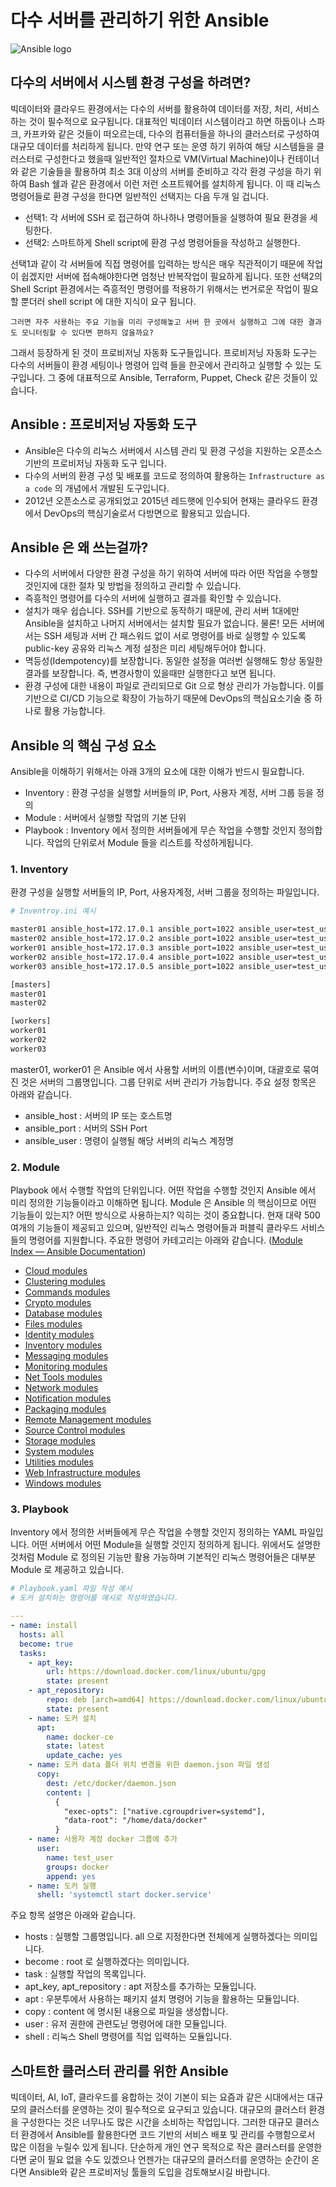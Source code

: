 # 다수 서버를 관리하기 위한 Ansible
![Ansible logo](../images/ansible_logo.png)

## 다수의 서버에서 시스템 환경 구성을 하려면?
빅데이터와 클라우드 환경에서는 다수의 서버를 활용하여 데이터를 저장, 처리, 서비스 하는 것이 필수적으로 요구됩니다. 대표적인 빅데이터 시스템이라고 하면 하둡이나 스파크, 카프카와 같은 것들이 떠오르는데, 다수의 컴퓨터들을 하나의 클러스터로 구성하여 대규모 데이터를 처리하게 됩니다. 만약 연구 또는 운영 하기 위하여 해당 시스템들을 클러스터로 구성한다고 했을때 일반적인 절차으로 VM(Virtual Machine)이나 컨테이너와 같은 기술들을 활용하여 최소 3대 이상의 서버를 준비하고 각각 환경 구성을 하기 위하여 Bash 쉘과 같은 환경에서 이런 저런 소프트웨어를 설치하게 됩니다. 이 때 리눅스 명령어들로 환경 구성을 한다면 일반적인 선택지는 다음 두개 일 겁니다.

* 선택1: 각 서버에 SSH 로 접근하여 하나하나 명령어들을 실행하여 필요 환경을 세팅한다.
* 선택2: 스마트하게 Shell script에 환경 구성 명령어들을 작성하고 실행한다.

선택1과 같이 각 서버들에 직접 명령어를 입력하는 방식은 매우 직관적이기 때문에 작업이 쉽겠지만 서버에 접속해야한다면 엄청난 반복작업이 필요하게 됩니다. 또한 선택2의 Shell Script 환경에서는 즉흥적인 명령어를 적용하기 위해서는 번거로운 작업이 필요할 뿐더러 shell script 에 대한 지식이 요구 됩니다.

`그러면 자주 사용하는 주요 기능을 미리 구성해놓고 서버 한 곳에서 실행하고 그에 대한 결과도 모니터링할 수 있다면 편하지 않을까요?`

그래서 등장하게 된 것이 프로비저닝 자동화 도구들입니다. 프로비저닝 자동화 도구는 다수의 서버들이 환경 세팅이나 명령어 입력 들을 한곳에서 관리하고 실행할 수 있는 도구입니다. 그 중에 대표적으로 Ansible, Terraform, Puppet, Check 같은 것들이 있습니다.

## Ansible : 프로비저닝 자동화 도구 
* Ansible은 다수의 리눅스 서버에서 시스템 관리 및 환경 구성을 지원하는 오픈소스 기반의 프로비저닝 자동화 도구 입니다.
* 다수의 서버의 환경 구성 및 배포를 코드로 정의하여 활용하는 `Infrastructure as a code`  의 개념에서 개발된 도구입니다.
* 2012년 오픈소스로 공개되었고 2015년 레드햇에 인수되어 현재는 클라우드 환경에서 DevOps의 핵심기술로서 다방면으로 활용되고 있습니다.

## Ansible 은 왜 쓰는걸까?
* 다수의 서버에서 다양한 환경 구성을 하기 위하여 서버에 따라 어떤 작업을 수행할 것인지에 대한 절차 및 방법을 정의하고 관리할 수 있습니다.
* 즉흥적인 명령어를 다수의 서버에 실행하고 결과를 확인할 수 있습니다.
* 설치가 매우 쉽습니다. SSH를 기반으로 동작하기 때문에, 관리 서버 1대에만 Ansible을 설치하고 나머지 서버에서는 설치할 필요가 없습니다. 물론! 모든 서버에서는 SSH 세팅과 서버 간 패스워드 없이 서로 명령어를 바로 실행할 수 있도록 public-key 공유와 리눅스 계정 설정은 미리 세팅해두어야 합니다.
* 멱등성(Idempotency)를 보장합니다. 동일한 설정을 여러번 실행해도 항상 동일한 결과를 보장합니다. 즉, 변경사항이 있을때만 실행한다고 보면 됩니다.
* 환경 구성에 대한 내용이 파일로 관리되므로 Git 으로 형상 관리가 가능합니다. 이를 기반으로 CI/CD 기능으로 확장이 가능하기 때문에 DevOps의 핵심요소기술 중 하나로 활용 가능합니다.

## Ansible 의 핵심 구성 요소
Ansible을 이해하기 위해서는 아래 3개의 요소에 대한 이해가 반드시 필요합니다.
* Inventory : 환경 구성을 실행할 서버들의 IP, Port, 사용자 계정, 서버 그룹 등을 정의
* Module : 서버에서 실행할 작업의 기본 단위
* Playbook : Inventory 에서 정의한 서버들에게 무슨 작업을 수행할 것인지 정의합니다. 작업의 단위로서 Module 들을 리스트를 작성하게됩니다.

### 1. Inventory
환경 구성을 실행할 서버들의 IP, Port, 사용자계정, 서버 그룹을 정의하는 파일입니다.
```bash
# Inventroy.ini 예시

master01 ansible_host=172.17.0.1 ansible_port=1022 ansible_user=test_user
master02 ansible_host=172.17.0.2 ansible_port=1022 ansible_user=test_user
worker01 ansible_host=172.17.0.3 ansible_port=1022 ansible_user=test_user
worker02 ansible_host=172.17.0.4 ansible_port=1022 ansible_user=test_user
worker03 ansible_host=172.17.0.5 ansible_port=1022 ansible_user=test_user

[masters]
master01
master02

[workers]
worker01
worker02
worker03
```

master01, worker01 은 Ansible 에서 사용할 서버의 이름(변수)이며, 대괄호로 묶여진 것은 서버의 그룹명입니다. 그룹 단위로 서버 관리가 가능합니다. 주요 설정 항목은 아래와 같습니다.
* ansible_host : 서버의 IP 또는 호스트명
* ansible_port : 서버의 SSH Port
* ansible_user : 명령이 실행될 해당 서버의 리눅스 계정명

### 2. Module
Playbook 에서 수행할 작업의 단위입니다. 어떤 작업을 수행할 것인지 Ansible 에서 미리 정의한 기능들이라고 이해하면 됩니다. 
Module 은 Ansible 의 핵심이므로 어떤 기능들이 있는지? 어떤 방식으로 사용하는지? 익히는 것이 중요합니다. 현재 대략 500여개의 기능들이 제공되고 있으며, 일반적인 리눅스 명령어들과 퍼블릭 클라우드 서비스들의 명령어를 지원합니다.
주요한 명령어 카테고리는 아래와 같습니다. ([Module Index — Ansible Documentation](https://docs.ansible.com/ansible/2.9/modules/modules_by_category.html))
* [Cloud modules](https://docs.ansible.com/ansible/2.9/modules/list_of_cloud_modules.html)
* [Clustering modules](https://docs.ansible.com/ansible/2.9/modules/list_of_clustering_modules.html)
* [Commands modules](https://docs.ansible.com/ansible/2.9/modules/list_of_commands_modules.html)
* [Crypto modules](https://docs.ansible.com/ansible/2.9/modules/list_of_crypto_modules.html)
* [Database modules](https://docs.ansible.com/ansible/2.9/modules/list_of_database_modules.html)
* [Files modules](https://docs.ansible.com/ansible/2.9/modules/list_of_files_modules.html)
* [Identity modules](https://docs.ansible.com/ansible/2.9/modules/list_of_identity_modules.html)
* [Inventory modules](https://docs.ansible.com/ansible/2.9/modules/list_of_inventory_modules.html)
* [Messaging modules](https://docs.ansible.com/ansible/2.9/modules/list_of_messaging_modules.html)
* [Monitoring modules](https://docs.ansible.com/ansible/2.9/modules/list_of_monitoring_modules.html)
* [Net Tools modules](https://docs.ansible.com/ansible/2.9/modules/list_of_net_tools_modules.html)
* [Network modules](https://docs.ansible.com/ansible/2.9/modules/list_of_network_modules.html)
* [Notification modules](https://docs.ansible.com/ansible/2.9/modules/list_of_notification_modules.html)
* [Packaging modules](https://docs.ansible.com/ansible/2.9/modules/list_of_packaging_modules.html)
* [Remote Management modules](https://docs.ansible.com/ansible/2.9/modules/list_of_remote_management_modules.html)
* [Source Control modules](https://docs.ansible.com/ansible/2.9/modules/list_of_source_control_modules.html)
* [Storage modules](https://docs.ansible.com/ansible/2.9/modules/list_of_storage_modules.html)
* [System modules](https://docs.ansible.com/ansible/2.9/modules/list_of_system_modules.html)
* [Utilities modules](https://docs.ansible.com/ansible/2.9/modules/list_of_utilities_modules.html)
* [Web Infrastructure modules](https://docs.ansible.com/ansible/2.9/modules/list_of_web_infrastructure_modules.html)
* [Windows modules](https://docs.ansible.com/ansible/2.9/modules/list_of_windows_modules.html)

### 3. Playbook
Inventory 에서 정의한 서버들에게 무슨 작업을 수행할 것인지 정의하는 YAML 파일입니다. 어떤 서버에서 어떤 Module을 실행할 것인지 정의하게 됩니다.  위에서도 설명한 것처럼 Module 로 정의된 기능만 활용 가능하며 기본적인 리눅스 명령어들은 대부분 Module 로 제공하고 있습니다.

```yaml
# Playbook.yaml 파일 작성 예시
# 도커 설치하는 명령어를 예시로 작성하였습니다.

---
- name: install
  hosts: all
  become: true
  tasks:
    - apt_key:
        url: https://download.docker.com/linux/ubuntu/gpg
        state: present
    - apt_repository:
        repo: deb [arch=amd64] https://download.docker.com/linux/ubuntu focal stable
        state: present
    - name: 도커 설치
      apt:
        name: docker-ce
        state: latest
        update_cache: yes        
    - name: 도커 data 폴더 위치 변경을 위한 daemon.json 파일 생성
      copy:
        dest: /etc/docker/daemon.json
        content: |
          {
            "exec-opts": ["native.cgroupdriver=systemd"],
            "data-root": "/home/data/docker"
          }
    - name: 사용자 계정 docker 그룹에 추가
      user:
        name: test_user
        groups: docker
        append: yes
    - name: 도커 실행
      shell: 'systemctl start docker.service'
```

주요 항목 설명은 아래와 같습니다.
* hosts : 실행할 그룹명입니다. all 으로 지정한다면 전체에게 실행하겠다는 의미입니다.
* become : root 로 실행하겠다는 의미입니다.
* task : 실행할 작업의 목록입니다.
* apt_key, apt_repository : apt 저장소를 추가하는 모듈입니다.
* apt : 우분투에서 사용하는 패키지 설치 명령어 기능을 활용하는 모듈입니다.
* copy : content 에 명시된 내용으로 파일을 생성합니다.
* user : 유저 권한에 관련도닏 명령어에 대한 모듈입니다.
* shell : 리눅스 Shell 명령어를 직업 입력하는 모듈입니다.

## 스마트한 클러스터 관리를 위한 Ansible 
빅데이터, AI, IoT, 클라우드를 융합하는 것이 기본이 되는 요즘과 같은 시대에서는 대규모의 클러스터를 운영하는 것이 필수적으로 요구되고 있습니다.  대규모의 클러스터 환경을 구성한다는 것은 너무나도 많은 시간을 소비하는 작업입니다. 그러한 대규모 클러스터 환경에서 Ansible를 활용한다면 코드 기반의 서비스 배포 및 관리를 수행함으로서 많은 이점을 누릴수 있게 됩니다. 단순하게 개인 연구 목적으로 작은 클러스터를 운영한다면 굳이 필요 없을 수도 있겠으나 언젠가는 대규모의 클러스터를 운영하는 순간이 온다면 Ansible와 같은 프로비저닝 툴들의 도입을 검토해보시길 바랍니다.
